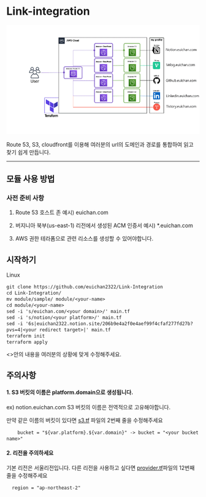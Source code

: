 # Link-integration
<img src="https://github.com/euichan2322/Link-Integration/blob/dd/logo/sample-diagram.gif" width="1000">

Route 53, S3, cloudfront를 이용해 여러분의 url의 도메인과 경로를 통합하여 읽고 찾기 쉽게 만듭니다.

----

## 모듈 사용 방법

### 사전 준비 사항

1. Route 53 호스트 존
예시) euichan.com

2. 버지니아 북부(us-east-1) 리전에서 생성된 ACM 인증서
예시) *.euichan.com

3. AWS 권한
테라폼으로 관련 리소스를 생성할 수 있어야합니다.



## 시작하기
Linux
```
git clone https://github.com/euichan2322/Link-Integration
cd Link-Integration/
mv module/sample/ module/<your-name>
cd module/<your-name>
sed -i 's/euichan.com/<your domain>/' main.tf
sed -i 's/notion/<your platform>/' main.tf
sed -i '6s|euichan2322.notion.site/206b9e4a2f0e4aef99f4cfaf277fd27b?pvs=4|<your redirect target>|' main.tf
terraform init
terraform apply
```

<>안의 내용을 여러분의 상황에 맞게 수정해주세요.

## 주의사항

#### 1. S3 버킷의 이름은 platform.domain으로 생성됩니다.
ex) notion.euichan.com
S3 버킷의 이름은 전역적으로 고유해야합니다.

만약 같은 이름의 버킷이 있다면
[s3.tf] 파일의 2번째 줄을 수정해주세요

```
    bucket = "${var.platform}.${var.domain}" -> bucket = "<your bucket name>"
```
#### 2. 리전을 주의하세요
기본 리전은 서울리전입니다.
다른 리전을 사용하고 싶다면 [provider.tf]파일의 12번째 줄을 수정해주세요
```
  region = "ap-northeast-2"
```


[here]: https://github.com/euichan2322/Link-Integration/blob/dd/KOREAN-README.md
[여기]: https://github.com/euichan2322/Link-Integration/blob/dd/KOREAN-README.md
[s3.tf]: https://github.com/euichan2322/Link-Integration/blob/dd/s3.tf
[provider.tf]: https://github.com/euichan2322/Link-Integration/blob/dd/provider.tf
